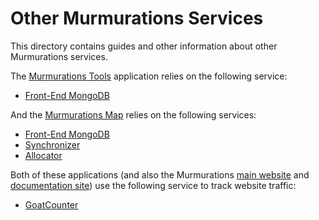 # Other Murmurations Services

This directory contains guides and other information about other Murmurations services.

The [Murmurations Tools](https://github.com/MurmurationsNetwork/MurmurationsTools) application relies on the following service:

- [Front-End MongoDB](/docs/other-services/front-end-mongodb.md)

And the [Murmurations Map](https://github.com/MurmurationsNetwork/MurmurationsMap) relies on the following services:

- [Front-End MongoDB](/docs/other-services/front-end-mongodb.md)
- [Synchronizer](/docs/other-services/synchronizer.md)
- [Allocator](/docs/other-services/allocator.md)

Both of these applications (and also the Murmurations [main website](https://murmurations.network) and [documentation site](https://docs.murmurations.network)) use the following service to track website traffic:

- [GoatCounter](/docs/other-services/goatcounter.md)
